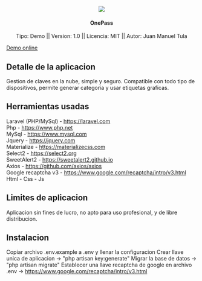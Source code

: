 <p align="center"><img src="http://www.madmoss.com/images/madmoss.png" ></p>

<h4 align="center">OnePass</h4>

<p align="center">
    <a>Tipo: Demo || Version: 1.0 || Licencia: MIT || Autor: Juan Manuel Tula</a>
</p>

<a href="http://onepass.madmoss.com/" TARGET="_blank">Demo online</a>

## Detalle de la aplicacion

Gestion de claves en la nube, simple y seguro. Compatible con todo tipo de dispositivos, permite generar categoria y usar etiquetas graficas.

## Herramientas usadas

Laravel (PHP/MySql) - https://laravel.com <br>
Php - https://www.php.net <br>
MySql - https://www.mysql.com <br>
Jquery - https://jquery.com <br>
Materialize - https://materializecss.com <br>
Select2 - https://select2.org <br>
SweetAlert2 - https://sweetalert2.github.io <br>
Axios - https://github.com/axios/axios <br>
Google recaptcha v3 - https://www.google.com/recaptcha/intro/v3.html <br>
Html - Css - Js <br>

## Limites de aplicacion

Aplicacion sin fines de lucro, no apto para uso profesional, y de libre distribucion.

## Instalacion

Copiar archivo .env.example a .env y llenar la configuracion
Crear llave unica de aplicacion -> "php artisan key:generate"
Migrar la base de datos -> "php artisan migrate"
Establecer una llave recaptcha de google en archivo .env -> https://www.google.com/recaptcha/intro/v3.html
